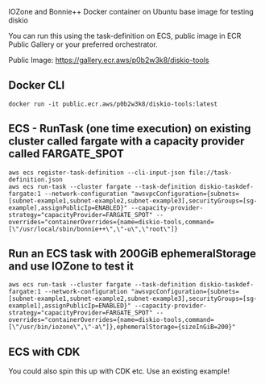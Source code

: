 IOZone and Bonnie++ Docker container on Ubuntu base image for testing diskio

You can run this using the task-definition on ECS, public image in ECR Public Gallery or your preferred orchestrator.

Public Image: https://gallery.ecr.aws/p0b2w3k8/diskio-tools

## Docker CLI

```
docker run -it public.ecr.aws/p0b2w3k8/diskio-tools:latest
```

## ECS - RunTask (one time execution) on existing cluster called fargate with a capacity provider called FARGATE_SPOT

```
aws ecs register-task-definition --cli-input-json file://task-definition.json
aws ecs run-task --cluster fargate --task-definition diskio-taskdef-fargate:1 --network-configuration "awsvpcConfiguration={subnets=[subnet-example1,subnet-example2,subnet-example3],securityGroups=[sg-example],assignPublicIp=ENABLED}" --capacity-provider-strategy="capacityProvider=FARGATE_SPOT" --overrides="containerOverrides={name=diskio-tools,command=[\"/usr/local/sbin/bonnie++\",\"-u\",\"root\"]}
```

## Run an ECS task with 200GiB ephemeralStorage and use IOZone to test it

```
aws ecs run-task --cluster fargate --task-definition diskio-taskdef-fargate:1 --network-configuration "awsvpcConfiguration={subnets=[subnet-example1,subnet-example2,subnet-example3],securityGroups=[sg-example1],assignPublicIp=ENABLED}" --capacity-provider-strategy="capacityProvider=FARGATE_SPOT" --overrides="containerOverrides={name=diskio-tools,command=[\"/usr/bin/iozone\",\"-a\"]},ephemeralStorage={sizeInGiB=200}"
```

## ECS with CDK

You could also spin this up with CDK etc. Use an existing example!
